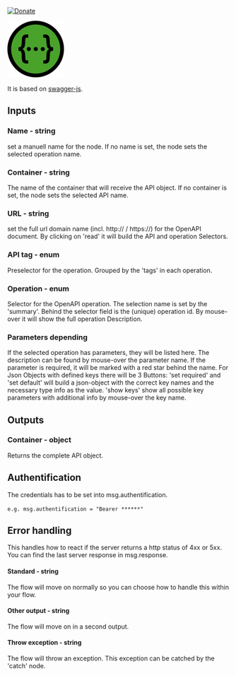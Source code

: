 [![Donate](https://img.shields.io/badge/Donate-PayPal-green.svg)](https://www.paypal.com/donate?hosted_button_id=FLB35ANBK99ZA)

<img src="icons/swagger.svg" width="128" height="128">

It is based on [swagger-js](https://github.com/swagger-api/swagger-js).


Inputs
------

### Name   -    string

set a manuell name for the node. If no name is set, the node sets the selected operation name.
### Container   -   string

The name of the container that will receive the API object. If no container is set, the node sets the selected API name.

### URL    -    string
set the full url domain name (incl. http:// / https://) for the OpenAPI document. By clicking on 'read' it will build the API and operation Selectors.

### API tag    -    enum
Preselector for the operation. Grouped by the 'tags' in each operation.

### Operation   -   enum
Selector for the OpenAPI operation. The selection name is set by the 'summary'. Behind the selector field is the (unique) operation id. By mouse-over it will show the full operation Description.

### Parameters  depending

If the selected operation has parameters, they will be listed here. The description can be found by mouse-over the parameter name. If the parameter is required, it will be marked with a red star behind the name. For Json Objects with defined keys there will be 3 Buttons: 'set required' and 'set default' will build a json-object with the correct key names and the necessary type info as the value. 'show keys' show all possible key parameters with additional info by mouse-over the key name.

Outputs
-------

### Container     -   object
Returns the complete API object.

Authentification
----------------
The credentials has to be set into msg.authentification.

`e.g. msg.authentification = "Bearer ******"`

Error handling
--------------

This handles how to react if the server returns a http status of 4xx or 5xx. You can find the last server response in msg.response.
#### Standard    -  string
The flow will move on normally so you can choose how to handle this within your flow.
#### Other output   -   string
The flow will move on in a second output.
#### Throw exception    -   string
The flow will throw an exception. This exception can be catched by the 'catch' node.

